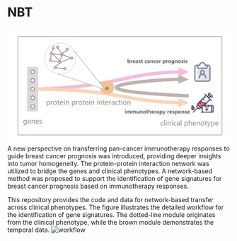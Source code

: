 # NBT
![graphical abstract](./image/Graphical_abstract.jpg)
A new perspective on transferring pan-cancer immunotherapy responses to guide breast cancer prognosis was introduced, providing deeper insights into tumor homogeneity. The protein-protein interaction network was utilized to bridge the genes and clinical phenotypes. A network-based method was proposed to support the identification of gene signatures for breast cancer prognosis based on immunotherapy responses. 

This repository provides the code and data for network-based transfer across clinical phenotypes. The figure illustrates the detailed workflow for the identification of gene signatures. The dotted-line module originates from the clinical phenotype, while the brown module demonstrates the temporal data.
![workflow](./image/workflow.png)
